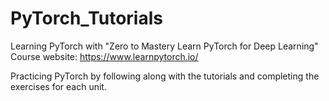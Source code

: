 # PyTorch_Tutorials
Learning PyTorch with "Zero to Mastery Learn PyTorch for Deep Learning"
Course website: https://www.learnpytorch.io/

Practicing PyTorch by following along with the tutorials and completing the exercises for each unit.
